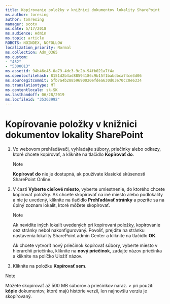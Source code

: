 ```yaml
---
title: Kopírovanie položky v knižnici dokumentov lokality SharePoint
ms.author: toresing
author: tomresing
manager: scotv
ms.date: 5/17/2018
ms.audience: Admin
ms.topic: article
ROBOTS: NOINDEX, NOFOLLOW
localization_priority: Normal
ms.collection: Adm_O365
ms.custom:
- "452"
- "5300013"
ms.assetid: 94b46e45-0a79-4dc3-9c2b-94fb021a7f4a
ms.openlocfilehash: 8151d2b4ad88594186c9b15f1babdbca74ce3d06
ms.sourcegitcommit: 5fb7a4b28859690020efdea630d03e70cc0e6334
ms.translationtype: MT
ms.contentlocale: sk-SK
ms.lasthandoff: 06/28/2019
ms.locfileid: "35363992"
---
```

# <a name="copy-items-in-a-sharepoint-document-library"></a>Kopírovanie položky v knižnici dokumentov lokality SharePoint

1. Vo webovom prehľadávači, vyhľadajte súbory, priečinky alebo odkazy, ktoré chcete kopírovať, a kliknite na tlačidlo **Kopírovať do**.

    > [!NOTE]
    > **Kopírovať do** nie je dostupná, ak používate klasické skúsenosti SharePoint Online.
  
2. V časti **Vyberte cieľové miesto**, vyberte umiestnenie, do ktorého chcete kopírovať položky. Ak chcete skopírovať na iné miesto alebo podlokality a nie je uvedený, kliknite na tlačidlo **Prehľadávať stránky** a pozrite sa na úplný zoznam lokalít, ktoré môžete skopírovať.

    > [!NOTE]
    > Ak nevidíte iných lokalít uvedených pri kopírovaní položky, kopírovanie cez stránky nebol nakonfigurovaný. Povoliť, prejdite na stránku nastavenia lokality SharePoint admin Center a kliknite na tlačidlo **OK**.
  
    Ak chcete vytvoriť nový priečinok kopírovať súbory, vyberte miesto v hierarchii priečinka, kliknite na **nový priečinok**, zadajte názov priečinka a kliknite na políčko Uložiť názov.

3. Kliknite na položku **Kopírovať sem**.

> [!NOTE]
> Môžete skopírovať až 500 MB súborov a priečinkov naraz. > pri použití **kópie** dokumentov, ktoré majú histórie verzií, len najnovšiu verziu je skopírovaný.
  